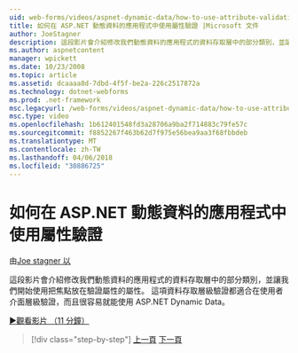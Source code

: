 ```yaml
---
uid: web-forms/videos/aspnet-dynamic-data/how-to-use-attribute-validation-in-aspnet-dynamic-data-applications
title: 如何在 ASP.NET 動態資料的應用程式中使用屬性驗證 |Microsoft 文件
author: JoeStagner
description: 這段影片會介紹修改我們動態資料的應用程式的資料存取層中的部分類別，並讓我們焦 o 啟動使用屬性...
ms.author: aspnetcontent
manager: wpickett
ms.date: 10/23/2008
ms.topic: article
ms.assetid: dcaaaa8d-7dbd-4f5f-be2a-226c2517872a
ms.technology: dotnet-webforms
ms.prod: .net-framework
msc.legacyurl: /web-forms/videos/aspnet-dynamic-data/how-to-use-attribute-validation-in-aspnet-dynamic-data-applications
msc.type: video
ms.openlocfilehash: 1b612401548fd3a28706a9ba2f714883c79fe57c
ms.sourcegitcommit: f8852267f463b62d7f975e56bea9aa3f68fbbdeb
ms.translationtype: MT
ms.contentlocale: zh-TW
ms.lasthandoff: 04/06/2018
ms.locfileid: "30886725"
---
```

<a name="how-to-use-attribute-validation-in-aspnet-dynamic-data-applications"></a>如何在 ASP.NET 動態資料的應用程式中使用屬性驗證
====================
由[Joe stagner 以](https://github.com/JoeStagner)

這段影片會介紹修改我們動態資料的應用程式的資料存取層中的部分類別，並讓我們開始使用把焦點放在驗證屬性的屬性。 這項資料存取層級驗證都適合在使用者介面層級驗證，而且很容易就能使用 ASP.NET Dynamic Data。

[&#9654;觀看影片 （11 分鐘）](https://channel9.msdn.com/Blogs/ASP-NET-Site-Videos/how-to-use-attribute-validation-in-aspnet-dynamic-data-applications)

> [!div class="step-by-step"]
> [上一頁](how-to-enable-table-specific-routing-in-dynamic-data-applications.md)
> [下一頁](how-to-implement-custom-field-validation-with-imperative-logic-in-vb-or-c.md)

